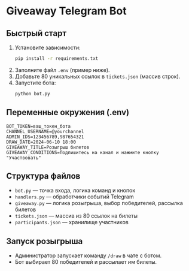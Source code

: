 # Giveaway Telegram Bot

## Быстрый старт

1. Установите зависимости:
   ```bash
   pip install -r requirements.txt
   ```
2. Заполните файл `.env` (пример ниже).
3. Добавьте 80 уникальных ссылок в `tickets.json` (массив строк).
4. Запустите бота:
   ```bash
   python bot.py
   ```

## Переменные окружения (.env)
```
BOT_TOKEN=ваш_токен_бота
CHANNEL_USERNAME=@yourchannel
ADMIN_IDS=123456789,987654321
DRAW_DATE=2024-06-10 18:00
GIVEAWAY_TITLE=Розыгрыш билетов
GIVEAWAY_CONDITIONS=Подпишитесь на канал и нажмите кнопку "Участвовать"
```

## Структура файлов
- `bot.py` — точка входа, логика команд и кнопок
- `handlers.py` — обработчики событий Telegram
- `giveaway.py` — логика розыгрыша, выбор победителей, рассылка билетов
- `tickets.json` — массив из 80 ссылок на билеты
- `participants.json` — хранилище участников

## Запуск розыгрыша
- Администратор запускает команду `/draw` в чате с ботом.
- Бот выбирает 80 победителей и рассылает им билеты.
